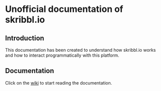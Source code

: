 # Unofficial documentation of skribbl.io

## Introduction
This documentation has been created to understand how skribbl.io works and how to interact programmatically with this platform.

## Documentation
Click on the [wiki](https://github.com/scribble-rs/skribbl.io-docs/wiki) to start reading the documentation.